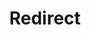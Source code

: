 ﻿---
layout: src/layouts/Redirect.astro
title: Redirect
redirect: /docs/octopus-rest-api/cli/octopus-release-list
pubDate:  2023-01-01
navSearch: false
navSitemap: false
navMenu: false
---
